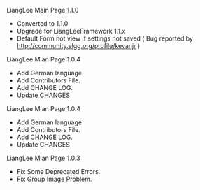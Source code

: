 LiangLee Main Page 1.1.0
* Converted to 1.1.0
* Upgrade for LiangLeeFramework 1.1.x
* Default Form not view if settings not saved ( Bug reported by http://community.elgg.org/profile/kevanjr )


LiangLee Mian Page 1.0.4
* Add German language
* Add Contributors File.
* Add CHANGE LOG.
* Update CHANGES


LiangLee Mian Page 1.0.4
* Add German language
* Add Contributors File.
* Add CHANGE LOG.
* Update CHANGES

LiangLee Mian Page 1.0.3
* Fix Some Deprecated Errors.
* Fix Group Image Problem.
